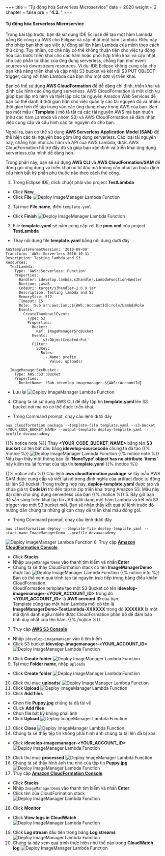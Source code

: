 +++
title = "Tự động hóa Serverless Microservice"
date = 2020
weight = 2
chapter = false
pre = "<b>4.2. </b>"
+++
#### Tự động hóa Serverless Microservice

Trong bài tập trước, bạn đã sử dụng IDE Eclipse để tạo một hàm Lambda bằng Bộ công cụ AWS cho Eclipse và cập nhật một hàm Lambda. Điều này cho phép bạn khởi tạo việc tự động tải lên hàm Lambda của mình theo cách thủ công. Tuy nhiên, cơ chế này có thể không thuận tiện cho việc tự động hóa các bước triển khai cho các hàm hoặc phối hợp triển khai và cập nhật cho các phần tử khác của ứng dụng serverless, chẳng hạn như event sources và downstream resources. Ví dụ: IDE Eclipse không cung cấp cho bạn khả năng triển khai và cập nhật S3 bucket và kết nối S3 PUT OBJECT trigger, cùng với hàm Lambda của bạn như một đơn vị triển khai.

Bạn có thể sử dụng **AWS CloudFormation** để dễ dàng chỉ định, triển khai và định cấu hình các ứng dụng serverless. AWS CloudFormation là một dịch vụ giúp bạn lập mô hình và thiết lập các tài nguyên Amazon Web Services để bạn có thể dành ít thời gian hơn cho việc quản lý các tài nguyên đó và nhiều thời gian hơn để tập trung vào các ứng dụng chạy trong AWS của bạn. Bạn tạo một mẫu ( **Template** ) mô tả tất cả các tài nguyên AWS mà bạn muốn (như các hàm Lambda và nhóm S3) và AWS CloudFormation sẽ đảm nhận việc cung cấp và cấu hình các tài nguyên đó cho bạn.

Ngoài ra, bạn có thể sử dụng **AWS Serverless Application Model (SAM)** để thể hiện các tài nguyên bao gồm ứng dụng serverless. Các loại tài nguyên này, chẳng hạn như các hàm và API của AWS Lambda, được AWS CloudFormation hỗ trợ đầy đủ và giúp bạn xác định và triển khai ứng dụng serverless của mình dễ dàng hơn.

Trong phần này, bạn sẽ sử dụng **AWS CLI** và **AWS CloudFormation/SAM** để đóng gói ứng dụng và triển khai nó từ đầu mà không cần phải tạo hoặc định cấu hình bất kỳ phần phụ thuộc nào theo cách thủ công.

1. Trong Eclipse IDE, click chuột phải vào project **TestLambda**
* Click **New**
* Click **File**
![Deploy ImageManager Lambda Function](/images/4-extending-serverless-microservices/4.2-automating-your-microservice/automating-your-microservice-001.png?featherlight=false&width=90pc)
2. Tại mục **File name**, điền ```template.yaml```
* Click **Finish**
![Deploy ImageManager Lambda Function](/images/4-extending-serverless-microservices/4.2-automating-your-microservice/automating-your-microservice-002.png?featherlight=false&width=90pc)
3. File **template.yaml** sẽ nằm cùng cấp với file **pom.xml** của project **TestLambda**
* Thay nội dung file **template.yaml** bằng nội dung dưới đây
```
AWSTemplateFormatVersion: '2010-09-09'
Transform: 'AWS::Serverless-2016-10-31'
Description: Testing lambda and S3
Resources:
  TestLambda:
    Type: 'AWS::Serverless::Function'
    Properties:
      Handler: idevelop.lambda.s3handler.LambdaFunctionHandler
      Runtime: java8
      CodeUri: target/s3handler-1.0.0.jar
      Description: Testing lambda and S3
      MemorySize: 512
      Timeout: 15
      Role: !Sub arn:aws:iam::${AWS::AccountId}:role/LambdaRole
      Events:
        CreateThumbnailEvent:
          Type: S3
          Properties:
            Bucket:
              Ref: ImageManagerSrcBucket
            Events:
              - 's3:ObjectCreated:Put'
            Filter:
              S3Key:
                Rules:
                  - Name: prefix
                    Value: uploads/

  ImageManagerSrcBucket:
    Type: AWS::S3::Bucket
    Properties:
      BucketName: !Sub idevelop-imagemanager-${AWS::AccountId}
```
* Lưu lại
![Deploy ImageManager Lambda Function](/images/4-extending-serverless-microservices/4.2-automating-your-microservice/automating-your-microservice-003.png?featherlight=false&width=90pc)
4. Chúng ta sẽ sử dụng AWS CLI để đẩy tập tin **template.yaml** lên S3 bucket nơi mà nó có thể được triển khai. 
* Trong Command prompt, chạy câu lệnh dưới đây
```
aws cloudformation package --template-file template.yaml --s3-bucket <YOUR_CODE_BUCKET_NAME> --output-template deploy-template.yaml --profile devaxacademy
```
{{% notice note %}} 
Thay **<YOUR_CODE_BUCKET_NAME>** bằng tên **S3 bucket** có tên bắt đầu bằng **idevelop-sourcecode** chúng ta đã tạo
{{% /notice %}}
![Deploy ImageManager Lambda Function](/images/4-extending-serverless-microservices/4.2-automating-your-microservice/automating-your-microservice-004.png?featherlight=false&width=60pc)
{{% notice note %}} 
Nếu bạn thấy một thông báo lỗi **‘NoneType’ object has no attribute ‘items’** hãy kiểm tra lại format của tập tin **template.yaml**
{{% /notice %}}

{{% notice info %}} 
Câu lệnh **aws cloudformation package** sẽ lấy mẫu AWS SAM được cung cấp và viết lại nó trong định nghĩa của artifact được tự động tải lên S3 bucket. Trong trường hợp này, **deploy-template.yaml** được tạo và chứa giá trị **CodeUri** trỏ đến tập tin zip triển khai trong Amazon S3. Mẫu này đại diện cho ứng dụng serverless của bạn
{{% /notice %}}
5. Bây giờ bạn đã sẵn sàng triển khai tập tin JAR dưới dạng một hàm Lambda và kết nối S3 trigger vào một S3 bucket mới. Bạn sẽ nhận thấy kết quả từ lệnh trước đó hướng dẫn chúng ta những gì cần chạy để triển khai mẫu đóng gói.
* Trong Command prompt, chạy câu lệnh dưới đây
```
aws cloudformation deploy --template-file deploy-template.yaml --stack-name ImageManagerDemo --profile devaxacademy
```
![Deploy ImageManager Lambda Function](/images/4-extending-serverless-microservices/4.2-automating-your-microservice/automating-your-microservice-005.png?featherlight=false&width=60pc)
6. Truy cập [**Amazon CloudFormation Console**](https://console.aws.amazon.com/cloudformation/home).
* Click **Stacks**
* Nhập ```ImageManagerDemo``` vào thanh tìm kiếm và nhấn **Enter**
* Chúng ta sẽ thấy CloudFormation stack có tên **ImageManagerDemo** được tạo
![Deploy ImageManager Lambda Function](/images/4-extending-serverless-microservices/4.2-automating-your-microservice/automating-your-microservice-006.png?featherlight=false&width=90pc)
{{% notice info %}} 
Bạn có thể xem quá trình tạo tài nguyên trực tiếp trong bảng điều khiển CloudFormation. \
CloudFormation template tạo một S3 Bucket có tên **idevelop-imagemanager-<YOUR_ACCOUNT_ID>** trong đó **<YOUR_ACCOUNT_ID>** là **AWS account ID** của bạn.\
Template cũng tạo một hàm Lambda mới có tên là **ImageManagerDemo-TestLambda-XXXXXX** trong đó **XXXXXX** là một mã định danh ngẫu nhiên được CloudFormation phân bổ để đảm bảo tính duy nhất của tên hàm.
{{% /notice %}}
7. Truy cập [**AWS S3 Console**](https://s3.console.aws.amazon.com/s3/)
* Nhập ```idevelop-imagemanager``` vào ô tìm kiếm
* Click S3 bucket **idevelop-imagemanager-<YOUR_ACCOUNT_ID>**
![Deploy ImageManager Lambda Function](/images/4-extending-serverless-microservices/4.2-automating-your-microservice/automating-your-microservice-007.png?featherlight=false&width=90pc)
8. Click **Create folder**
![Deploy ImageManager Lambda Function](/images/4-extending-serverless-microservices/4.2-automating-your-microservice/automating-your-microservice-008.png?featherlight=false&width=90pc)
9. Tại mục **Folder name**, nhập ```uploads```
* Click **Create folder**
![Deploy ImageManager Lambda Function](/images/4-extending-serverless-microservices/4.2-automating-your-microservice/automating-your-microservice-009.png?featherlight=false&width=90pc)
10. Click thư mục **uploads/**
![Deploy ImageManager Lambda Function](/images/4-extending-serverless-microservices/4.2-automating-your-microservice/automating-your-microservice-010.png?featherlight=false&width=90pc)
11. Click **Upload**
![Deploy ImageManager Lambda Function](/images/4-extending-serverless-microservices/4.2-automating-your-microservice/automating-your-microservice-011.png?featherlight=false&width=90pc)
12. Click **Add files**
* Chọn file **Puppy.jpg** chúng ta đã tải về
* CLick **Add files**
* Chọn file bất kỳ không phải ảnh
* Click **Upload**
![Deploy ImageManager Lambda Function](/images/4-extending-serverless-microservices/4.2-automating-your-microservice/automating-your-microservice-012.png?featherlight=false&width=90pc)
13. Click **Close**
![Deploy ImageManager Lambda Function](/images/4-extending-serverless-microservices/4.2-automating-your-microservice/automating-your-microservice-013.png?featherlight=false&width=90pc)
14. Chúng ta sẽ thấy tệp tin không phải hình ảnh chúng ta tải lên đã bị xóa.
* Click **idevelop-imagemanager-<YOUR_ACCOUNT_ID>**
![Deploy ImageManager Lambda Function](/images/4-extending-serverless-microservices/4.2-automating-your-microservice/automating-your-microservice-014.png?featherlight=false&width=90pc)
15. Click thư mục **processed**
![Deploy ImageManager Lambda Function](/images/4-extending-serverless-microservices/4.2-automating-your-microservice/automating-your-microservice-015.png?featherlight=false&width=90pc)
16. Chúng ta sẽ thấy hình ảnh thu nhỏ của tệp tin **Puppy.jpg**
![Deploy ImageManager Lambda Function](/images/4-extending-serverless-microservices/4.2-automating-your-microservice/automating-your-microservice-016.png?featherlight=false&width=90pc)
17. Truy cập [**Amazon CloudFormation Console**](https://console.aws.amazon.com/cloudformation/home).
* Click **Stacks**
* Nhập ```ImageManagerDemo``` vào thanh tìm kiếm và nhấn **Enter**
* Click tên của CloudFormation stack
![Deploy ImageManager Lambda Function](/images/4-extending-serverless-microservices/4.2-automating-your-microservice/automating-your-microservice-017.png?featherlight=false&width=90pc)
18. Click **Monitor**
* Click **View logs in CloudWatch**
![Deploy ImageManager Lambda Function](/images/4-extending-serverless-microservices/4.2-automating-your-microservice/automating-your-microservice-018.png?featherlight=false&width=90pc)
19. Click **Log stream** đầu tiên trong bảng **Log streams**
![Deploy ImageManager Lambda Function](/images/4-extending-serverless-microservices/4.2-automating-your-microservice/automating-your-microservice-019.png?featherlight=false&width=90pc)
20. Chúng ta hãy xem quá trình thực hiện như thế nào trong **CloudWatch log**
![Deploy ImageManager Lambda Function](/images/4-extending-serverless-microservices/4.2-automating-your-microservice/automating-your-microservice-020.png?featherlight=false&width=90pc)